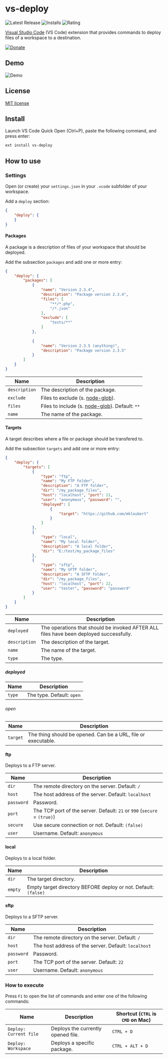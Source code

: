 # vs-deploy

![Latest Release](https://vsmarketplacebadge.apphb.com/version-short/mkloubert.vs-deploy.svg)
![Installs](https://vsmarketplacebadge.apphb.com/installs/mkloubert.vs-deploy.svg)
![Rating](https://vsmarketplacebadge.apphb.com/rating-short/mkloubert.vs-deploy.svg)

[Visual Studio Code](https://code.visualstudio.com/) (VS Code) extension that provides commands to deploy files of a workspace to a destination.

[![Donate](https://img.shields.io/badge/Donate-PayPal-green.svg)](https://www.paypal.com/cgi-bin/webscr?cmd=_s-xclick&hosted_button_id=RB3WUETWG4QU2)

## Demo

![Demo](https://raw.githubusercontent.com/mkloubert/vs-deploy/master/img/demo.gif)

## License

[MIT license](https://github.com/mkloubert/vs-deploy/blob/master/LICENSE)

## Install

Launch VS Code Quick Open (Ctrl+P), paste the following command, and press enter:

```bash
ext install vs-deploy
```

## How to use

### Settings

Open (or create) your `settings.json` in your `.vcode` subfolder of your workspace.

Add a `deploy` section:

```json
{
    "deploy": {
    }
}
```

#### Packages

A package is a description of files of your workspace that should be deployed.

Add the subsection `packages` and add one or more entry:

```json
{
    "deploy": {
        "packages": [
            {
                "name": "Version 2.3.4",
                "description": "Package version 2.3.4",
                "files": [
                    "**/*.php",
                    "/*.json"
                ],
                "exclude": [
                    "tests/**"
                ]
            },
            
            {
                "name": "Version 2.3.5 (anything)",
                "description": "Package version 2.3.5"
            }
        ]
    }
}
```

| Name | Description |
| ---- | --------- |
| `description` | The description of the package. |
| `exclude` | Files to exclude (s. [node-glob](https://github.com/isaacs/node-glob)). |
| `files` | Files to include (s. [node-glob](https://github.com/isaacs/node-glob)). Default: `**` |
| `name` | The name of the package. |

#### Targets

A target describes where a file or package should be transfered to.

Add the subsection `targets` and add one or more entry:

```json
{
    "deploy": {
        "targets": [
            {
                "type": "ftp",
                "name": "My FTP folder",
                "description": "A FTP folder",
                "dir": "/my_package_files",
                "host": "localhost", "port": 21,
                "user": "anonymous", "password": "",
                "deployed": [
                    {
                        "target": "https://github.com/mkloubert"
                    }
                ]
            },
            {
                "type": "local",
                "name": "My local folder",
                "description": "A local folder",
                "dir": "E:/test/my_package_files"
            },
            {
                "type": "sftp",
                "name": "My SFTP folder",
                "description": "A SFTP folder",
                "dir": "/my_package_files",
                "host": "localhost", "port": 22,
                "user": "tester", "password": "password"
            }
        ]
    }
}
```

| Name | Description |
| ---- | --------- |
| `deployed` | The operations that should be invoked AFTER ALL files have been deployed successfully. |
| `description` | The description of the target. |
| `name` | The name of the target. |
| `type` | The type. |

##### deployed

| Name | Description |
| ---- | --------- |
| `type` | The type. Default: `open` |

###### open

| Name | Description |
| ---- | --------- |
| `target` | The thing should be opened. Can be a URL, file or executable. |

#### ftp

Deploys to a FTP server.

| Name | Description |
| ---- | --------- |
| `dir` | The remote directory on the server. Default: `/` |
| `host` | The host address of the server. Default: `localhost` |
| `password` | Password. |
| `port` | The TCP port of the server. Default: `21` or `990` (`secure` = `(true)`) |
| `secure` | Use secure connection or not. Default: `(false)` |
| `user` | Username. Default: `anonymous` |

#### local

Deploys to a local folder.

| Name | Description |
| ---- | --------- |
| `dir` | The target directory. |
| `empty` | Empty target directory BEFORE deploy or not. Default: `(false)` |

#### sftp

Deploys to a SFTP server.

| Name | Description |
| ---- | --------- |
| `dir` | The remote directory on the server. Default: `/` |
| `host` | The host address of the server. Default: `localhost` |
| `password` | Password. |
| `port` | The TCP port of the server. Default: `22` |
| `user` | Username. Default: `anonymous` |

### How to execute

Press `F1` to open the list of commands and enter one of the following commands:

| Name | Description | Shortcut (`CTRL` is `CMD` on Mac) |
| ---- | --------- | --------- |
| `Deploy: Current file` | Deploys the currently opened file. | `CTRL + D` |
| `Deploy: Workspace` | Deploys a specific package. | `CTRL + ALT + D` |
